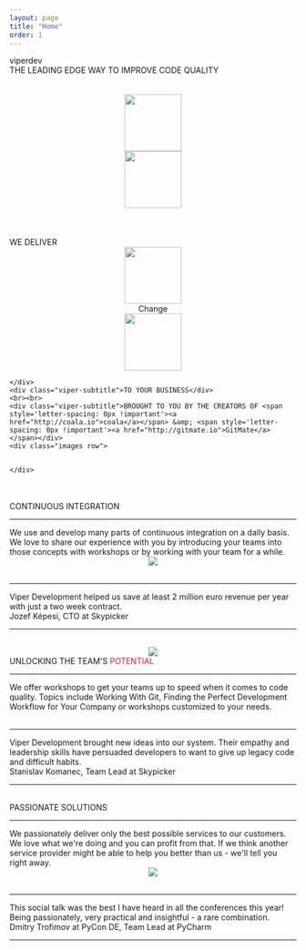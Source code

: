 ```yaml
---
layout: page
title: "Home"
order: 1
---
```


<section id="test1">
  <div class="container">
   <div >
    <div class="title">viperdev</div>
    <div class="viper-subtitle">THE LEADING EDGE WAY TO IMPROVE CODE QUALITY</div>
    <div class="images row">
      <div class="col-md-12">
        <center> <br><br>
          <div class="col-md-6">
            <img height=100 src="../assets/images/1c.jpg">
          </div>
          <div class="col-md-6">
            <img height=100 src="../assets/images/2c.jpg">
          </div>
        </div>
      </div>
    </div>
  </div>
  <br><br>
  <section>
  </section>
</section>
<section id="test2">
  <div class="container">
   <div >
     <br>
     <div class="viper-subtitle">WE DELIVER</div>
     <div class="row change-row">
      <center>
        <div class="col-md-4"><img height="100" src="../assets/images/13.jpg"></div>
        <div class="col-md-4 dive-title change-dive">Change</div>
        <div class="col-md-4"><img height="100" src="../assets/images/13.jpg"></div>
      </center>

    </div>
    <div class="viper-subtitle">TO YOUR BUSINESS</div>
    <br><br>
    <div class="viper-subtitle">BROUGHT TO YOU BY THE CREATORS OF <span style='letter-spacing: 0px !important'><a href="http://coala.io">coala</a></span> &amp; <span style='letter-spacing: 0px !important'><a href="http://gitmate.io">GitMate</a></span></div>
    <div class="images row">


    </div>
  </div>
</div>
<br><br>
<section>
  <div class="container">
    <div class="row service-row">
      <div class="col-md-6">
        <div class="service-title">CONTINUOUS <span class="workshops">INTEGRATION</span></div>
        <hr class="sepr">
        <div class="service-desc"> We use and develop many parts of continuous integration on a daily basis. We love to share our experience with you by introducing your teams into those concepts with workshops or by working with your team for a while. </div>
      </div>
      <div class="col-md-6"><center>
        <img class="responsive-img" src="../assets/images/os2.png">
      </center>
    </div>
  </div>
  <br>
<hr class="mid-sepr">
  <div class="" href="#one!">
     <div class="quotation">
    Viper Development helped us save at least 2 million euro revenue per year with just a two week contract.
  </div>

  <div class="author-quote">Jozef Képesi, CTO at Skypicker</div>
</div>

<hr class="mid-sepr"><br>
<div class="row service-row">
  <div class="col-md-6">
    <center>
      <img class="responsive-img" src="../assets/images/4c.jpg">
    </center>
  </div>
  <div class="col-md-6">
    <div class="service-title">UNLOCKING THE TEAM'S <span class="add" style="color:crimson!important">POTENTIAL</span></div>
    <hr class="sepr">
   <div class="service-desc">We offer workshops to get your teams up to speed when it comes to code quality. Topics include Working With Git, Finding the Perfect Development Workflow for Your Company or workshops customized to your needs. </div>

 </div>
</div>
<br>
 <hr class="mid-sepr">
<div class="" href="#two!">

  <div class="quotation">
   Viper Development brought new ideas into our system. Their empathy and leadership skills have persuaded developers to want to give up legacy code and difficult habits.
 </div>
 <div class="author-quote">Stanislav Komanec, Team Lead at Skypicker</div>
</div>
<hr class="mid-sepr"><br>
<div class="row service-row">
  <div class="col-md-6">
    <div class="service-title">PASSIONATE <span class="add">SOLUTIONS</span></div>
    <hr class="sepr">
    <div class="service-desc"> We passionately deliver only the best possible services to our customers. We love what we're doing and you can profit from that. If we think another service provider might be able to help you better than us - we'll tell you right away.</div>

  </div>
  <div class="col-md-6">
    <center>
      <img class="responsive-img" src="../assets/images/super.jpg">
    </center>
  </div>
</div>
<br>
<hr class="mid-sepr">
<div class="" href="#three!">
  <div class="quotation">
   This social talk was the best I have heard in all the conferences this year! Being passionately, very practical and insightful - a rare combination.
 </div>
 <div class="author-quote">Dmitry Trofimov at PyCon DE, Team Lead at PyCharm</div>
</div>
<hr class="mid-sepr"><br>
</div>
</section>
</section>
</section>
